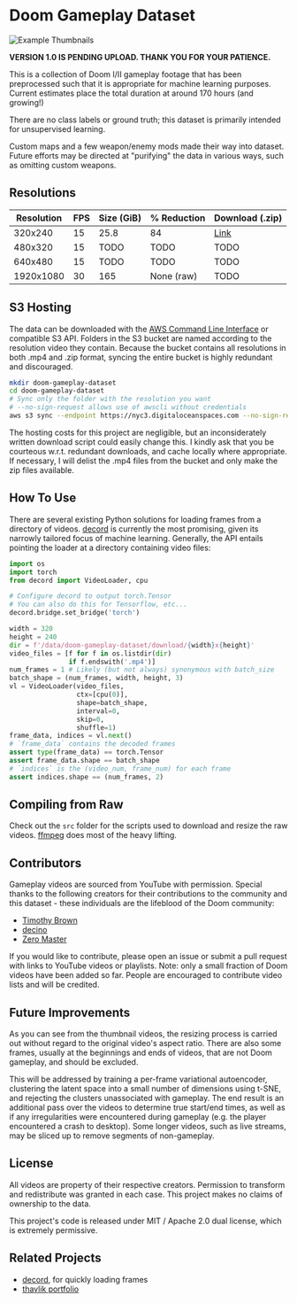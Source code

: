 # Doom Gameplay Dataset
![Example Thumbnails](images/thumbnails.gif)

**VERSION 1.0 IS PENDING UPLOAD. THANK YOU FOR YOUR PATIENCE.**

This is a collection of Doom I/II gameplay footage that has been preprocessed such that it is appropriate for machine learning purposes. Current estimates place the total duration at around 170 hours (and growing!)

There are no class labels or ground truth; this dataset is primarily intended for unsupervised learning.

Custom maps and a few weapon/enemy mods made their way into dataset. Future efforts may be directed at "purifying" the data in various ways, such as omitting custom weapons.

## Resolutions

| Resolution      | FPS | Size (GiB) | % Reduction | Download (.zip)
| --------------- | --- | ---------- | ----------- | --------
| 320x240         | 15  | 25.8       | 84          | [Link](https://doom-gameplay-dataset.nyc3.digitaloceanspaces.com/320x240.zip)
| 480x320         | 15  | TODO       | TODO        | TODO
| 640x480         | 15  | TODO       | TODO        | TODO
| 1920x1080       | 30  | 165        | None (raw)  | TODO

## S3 Hosting

The data can be downloaded with the [AWS Command Line Interface](https://aws.amazon.com/cli/) or compatible S3 API. Folders in the S3 bucket are named according to the resolution video they contain. Because the bucket contains all resolutions in both .mp4 and .zip format, syncing the entire bucket is highly redundant and discouraged.

```bash
mkdir doom-gameplay-dataset
cd doom-gameplay-dataset
# Sync only the folder with the resolution you want
# --no-sign-request allows use of awscli without credentials
aws s3 sync --endpoint https://nyc3.digitaloceanspaces.com --no-sign-request s3://doom-gameplay-dataset/320x240 320x240
```

The hosting costs for this project are negligible, but an inconsiderately written download script could easily change this. I kindly ask that you be courteous w.r.t. redundant downloads, and cache locally where appropriate. If necessary, I will delist the .mp4 files from the bucket and only make the zip files available.

## How To Use
There are several existing Python solutions for loading frames from a directory of videos. [decord](https://github.com/dmlc/decord) is currently the most promising, given its narrowly tailored focus of machine learning. Generally, the API entails pointing the loader at a directory containing video files:
```python
import os
import torch
from decord import VideoLoader, cpu

# Configure decord to output torch.Tensor
# You can also do this for Tensorflow, etc...
decord.bridge.set_bridge('torch')

width = 320
height = 240
dir = f'/data/doom-gameplay-dataset/download/{width}x{height}'
video_files = [f for f in os.listdir(dir)
               if f.endswith('.mp4')]
num_frames = 1 # Likely (but not always) synonymous with batch_size
batch_shape = (num_frames, width, height, 3)
vl = VideoLoader(video_files,
                 ctx=[cpu(0)],
                 shape=batch_shape,
                 interval=0,
                 skip=0,
                 shuffle=1)
frame_data, indices = vl.next()
# `frame_data` contains the decoded frames
assert type(frame_data) == torch.Tensor
assert frame_data.shape == batch_shape
# `indices` is the (video_num, frame_num) for each frame
assert indices.shape == (num_frames, 2)
``` 

## Compiling from Raw
Check out the `src` folder for the scripts used to download and resize the raw videos. [ffmpeg](https://ffmpeg.org/) does most of the heavy lifting.

## Contributors
Gameplay videos are sourced from YouTube with permission. Special thanks to the following creators for their contributions to the community and this dataset - these individuals are the lifeblood of the Doom community:
- [Timothy Brown](https://www.youtube.com/user/mArt1And00m3r11339)
- [decino](https://www.youtube.com/c/decino)
- [Zero Master](https://www.youtube.com/channel/UCiVZWY9LmrJFOg3hWGjyBbw)

If you would like to contribute, please open an issue or submit a pull request with links to YouTube videos or playlists. Note: only a small fraction of Doom videos have been added so far. People are encouraged to contribute video lists and will be credited.

## Future Improvements
As you can see from the thumbnail videos, the resizing process is carried out without regard to the original video's aspect ratio. There are also some frames, usually at the beginnings and ends of videos, that are not Doom gameplay, and should be excluded.

This will be addressed by training a per-frame variational autoencoder, clustering the latent space into a small number of dimensions using t-SNE, and rejecting the clusters unassociated with gameplay. The end result is an additional pass over the videos to determine true start/end times, as well as if any irregularities were encountered during gameplay (e.g. the player encountered a crash to desktop). Some longer videos, such as live streams, may be sliced up to remove segments of non-gameplay.

## License
All videos are property of their respective creators. Permission to transform and redistribute was granted in each case. This project makes no claims of ownership to the data.

This project's code is released under MIT / Apache 2.0 dual license, which is extremely permissive.

## Related Projects
- [decord](https://github.com/dmlc/decord), for quickly loading frames
- [thavlik portfolio](https://github.com/thavlik/machine-learning-portfolio)
